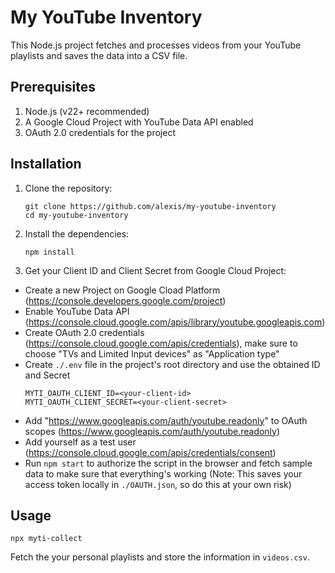 # My YouTube Inventory

This Node.js project fetches and processes videos from your YouTube playlists and saves the data into a CSV file.

## Prerequisites

1. Node.js (v22+ recommended)
2. A Google Cloud Project with YouTube Data API enabled
3. OAuth 2.0 credentials for the project

## Installation

1. Clone the repository:
    ```shell
    git clone https://github.com/alexis/my-youtube-inventory
    cd my-youtube-inventory
    ```
2. Install the dependencies:
    ```shell
    npm install
    ```
3. Get your Client ID and Client Secret from Google Cloud Project:
  - Create a new Project on Google Cload Platform (https://console.developers.google.com/project)
  - Enable YouTube Data API (https://console.cloud.google.com/apis/library/youtube.googleapis.com)
  - Create OAuth 2.0 credentials (https://console.cloud.google.com/apis/credentials),
    make sure to choose "TVs and Limited Input devices" as "Application type"
  - Create `./.env` file in the project's root directory and use the obtained ID and Secret
    ```shell
    MYTI_OAUTH_CLIENT_ID=<your-client-id>
    MYTI_OAUTH_CLIENT_SECRET=<your-client-secret>

    ```
  - Add "https://www.googleapis.com/auth/youtube.readonly" to OAuth scopes (https://www.googleapis.com/auth/youtube.readonly)
  - Add yourself as a test user (https://console.cloud.google.com/apis/credentials/consent)
  - Run `npm start` to authorize the script in the browser and fetch sample data to make sure that everything's working
    (Note: This saves your access token locally in `./OAUTH.json`, so do this at your own risk)

## Usage

```shell
npx myti-collect
```

Fetch the your personal playlists and store the information in `videos.csv`.

